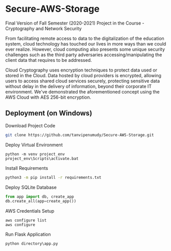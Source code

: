 # Secure-AWS-Storage
Final Version of Fall Semester (2020-2021) Project in the Course - Cryptography and Network Security

From facilitating remote access to data to the digitalization of the education system, cloud technology has touched our lives in more ways than we could ever realize. However, cloud computing also presents some unique security challenges such as the third party adversaries accessing/manipulating the client data that requires to be addressed.

Cloud Cryptography uses encryption techniques to protect data used or stored in the Cloud. Data hosted by cloud providers is encrypted, allowing users to access shared cloud services securely, protecting sensitive data without delay in the delivery of information, beyond their corporate IT environment. We've demonstrated the aforementioned concept using the AWS Cloud with AES 256-bit encryption.

## Deployment (on Windows)
Download Project Code
```bash
git clone https://github.com/tanvipenumudy/Secure-AWS-Storage.git
```
Deploy Virtual Environment 
```
python -m venv project_env
project_env\Scripts\activate.bat
```
Install Requirements
```bash 
python3 -m pip install -r requirements.txt
```
Deploy SQLite Database
```python
from app import db, create_app
db.create_all(app=create_app())
```
AWS Credentials Setup
```
aws configure list
aws configure
```
Run Flask Application
```
python directory\app.py
```
